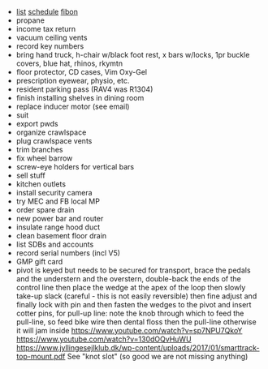 - [list](list.html) [schedule](schedule.html) [fibon](fibon.html)
- propane
- income tax return
- vacuum ceiling vents
- record key numbers
- bring hand truck, h-chair w/black foot rest, x bars w/locks, 1pr buckle covers, blue hat, rhinos, rkymtn
- floor protector, CD cases, Vim Oxy-Gel
- prescription eyewear, physio, etc.
- resident parking pass (RAV4 was R1304)
- finish installing shelves in dining room
- replace inducer motor (see email)
- suit
- export pwds
- organize crawlspace
- plug crawlspace vents
- trim branches
- fix wheel barrow
- screw-eye holders for vertical bars
- sell stuff
- kitchen outlets
- install security camera
- try MEC and FB local MP
- order spare drain
- new power bar and router
- insulate range hood duct
- clean basement floor drain
- list SDBs and accounts
- record serial numbers (incl V5)
- GMP gift card
- pivot is keyed but needs to be secured for transport, brace the pedals and the understern and the overstern, double-back the ends of the control line then place the wedge at the apex of the loop then slowly take-up slack (careful - this is not easily reversible) then fine adjust and finally lock with pin and then fasten the wedges to the pivot and insert cotter pins, for pull-up line: note the knob through which to feed the pull-line, so feed bike wire then dental floss then the pull-line otherwise it will jam inside https://www.youtube.com/watch?v=sp7NPU7QkoY https://www.youtube.com/watch?v=130dOQvHuWU https://www.jyllingesejlklub.dk/wp-content/uploads/2017/01/smarttrack-top-mount.pdf See "knot slot" (so good we are not missing anything)
